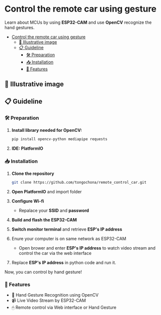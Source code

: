 # Control the remote car using gesture
Learn about MCUs by using **ESP32-CAM** and use **OpenCV** recognize the hand gestures.

- [Control the remote car using gesture](#control-the-remote-car-using-gesture)
  - [📸 Illustrative image](#-illustrative-image)
  - [📋 Guideline](#-guideline)
    - [🛠 Preparation](#-preparation)
    - [📥 Installation](#-installation)
    - [🚀 Features](#-features)


## 📸 Illustrative image
## 📋 Guideline
### 🛠 Preparation
1. **Install library needed for OpenCV:**

    ```bash
    pip install opencv-python mediapipe requests
    ```
2. **IDE: PlatformIO**
### 📥 Installation
1. **Clone the repository**
    ```bash
    git clone https://github.com/tongochona/remote_control_car.git
    ```
2. **Open PlatformIO** and import folder
3. **Configure Wi-fi**
   
    - Repalace your **SSID** and **password**
4. **Build and flash the ESP32-CAM**
5. **Switch monitor terminal** and retrieve **ESP's IP address**
6. Enure your computer is on same network as ESP32-CAM 
   - Open brower and enter **ESP's IP address** to watch video stream and control the car via the web interface
7. Replace **ESP's IP address** in python code and run it.

Now, you can control by hand gesture!

### 🚀 Features ###
- 🤚 Hand Gesture Recognition using OpenCV
- 📹 Live Video Stream by ESP32-CAM
- 🖱 Remote control via Web interface or Hand Gesture


